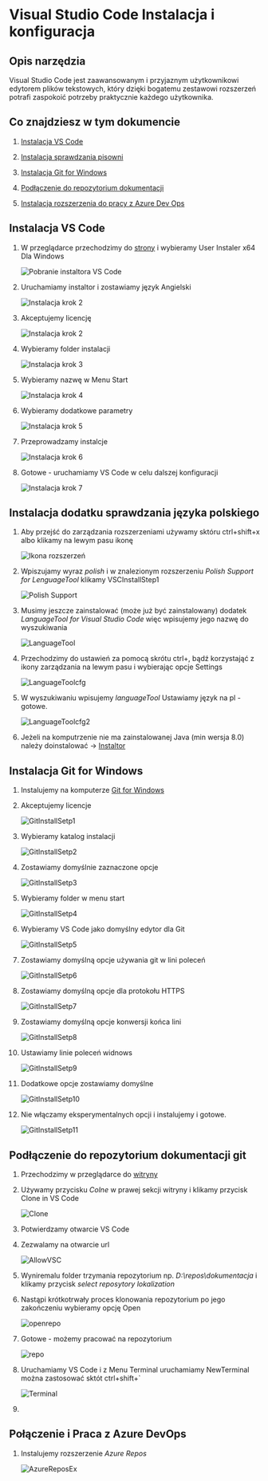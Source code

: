# Visual Studio Code Instalacja i konfiguracja #

## Opis narzędzia ##
Visual Studio Code jest zaawansowanym i przyjaznym użytkownikowi edytorem plików tekstowych, który dzięki bogatemu zestawowi rozszerzeń potrafi zaspokoić potrzeby praktycznie każdego użytkownika.

## Co znajdziesz w tym dokumencie ##

1. [Instalacja VS Code](##Instalacja-VS-Code##)

1. [Instalacja sprawdzania pisowni](##Instalacja-dodatku-sprawdzania-języka-polskiego##)

1. [Instalacja Git for Windows](##Instalacja-Git-for-Windows)

1. [Podłączenie do repozytorium dokumentacji](##Podłączenie-do-repozytorium-dokumentacji-git##)

1. [Instalacja rozszerzenia do pracy z Azure Dev Ops](##Połączenie-i-Praca-z-Azure-Devops##)

## Instalacja VS Code ##

1. W przeglądarce przechodzimy do [strony](https://code.visualstudio.com/download) i wybieramy User Instaler x64 Dla Windows

    ![Pobranie instaltora VS Code](Images/instaltaorVSC.png)

1. Uruchamiamy instaltor i zostawiamy język Angielski

    ![Instalacja krok 2](Images/VSCInstallStep1.png)

1. Akceptujemy licencję

    ![Instalacja krok 2](Images/VSCInstallStep2.png)

1. Wybieramy folder instalacji

    ![Instalacja krok 3](Images/VSCInstallStep3.png)

1. Wybieramy nazwę w Menu Start

    ![Instalacja krok 4](Images/VSCInstallStep4.png)

1. Wybieramy dodatkowe parametry

    ![Instalacja krok 5](Images/VSCInstallStep5.png)

1. Przeprowadzamy instalcje

    ![Instalacja krok 6](Images/VSCInstallStep6.png)

1. Gotowe - uruchamiamy VS Code w celu dalszej konfiguracji

    ![Instalacja krok 7](Images/VSCInstallStep6.png)

## Instalacja dodatku sprawdzania języka polskiego ##

1. Aby przejść do zarządzania rozszerzeniami używamy sktóru ctrl+shift+x albo klikamy na lewym pasu ikonę

    ![Ikona rozszerzeń](Images/extentions_icon.png)

1. Wpiszujamy wyraz *polish* i w znalezionym rozszerzeniu *Polish Support for LenguageTool* klikamy VSCInstallStep1

    ![Polish Support](Images/polish_ex.png)

1. Musimy jeszcze zainstalować (może już być zainstalowany) dodatek *LanguageTool for Visual Studio Code* więc wpisujemy jego nazwę do wyszukiwania

    ![LanguageTool](Images/ln_tool.png)

1. Przechodzimy do ustawień za pomocą skrótu ctrl+, bądź korzystająć z ikony zarządzania na lewym pasu i wybierając opcje Settings

    ![LanguageToolcfg](Images/settings.png)

1. W wyszukiwaniu wpisujemy *languageTool* Ustawiamy język na pl - gotowe.

    ![LanguageToolcfg2](Images/lan_tool_set.png)

1. Jeżeli na komputrzenie nie ma zainstalowanej Java (min wersja 8.0) należy doinstalować -> [Instaltor](https://javadl.oracle.com/webapps/download/AutoDL?BundleId=239827_230deb18db3e4014bb8e3e8324f81b43)

## Instalacja Git for Windows ##

1. Instalujemy na komputerze [Git for Windows](https://github.com/git-for-windows/git/releases/download/v2.23.0.windows.1/Git-2.23.0-64-bit.exe) 

1. Akceptujemy licencje

    ![GitInstallSetp1](Images/gitinstallstep1.png)

1. Wybieramy katalog instalacji

    ![GitInstallSetp2](Images/gitinstallstep2.png)

1. Zostawiamy domyślnie zaznaczone opcje

    ![GitInstallSetp3](Images/gitinstallstep3.png)

1. Wybieramy folder w menu start

    ![GitInstallSetp4](Images/gitinstallstep4.png)

1. Wybieramy VS Code jako domyślny edytor dla Git

    ![GitInstallSetp5](Images/gitinstallstep5.png)

1. Zostawiamy domyślną opcje używania git w lini poleceń

    ![GitInstallSetp6](Images/gitinstallstep6.png)

1. Zostawiamy domyślną opcje dla protokołu HTTPS

    ![GitInstallSetp7](Images/gitinstallstep7.png)

1. Zostawiamy domyślną opcje konwersji końca lini

    ![GitInstallSetp8](Images/gitinstallstep8.png)

1. Ustawiamy linie poleceń widnows

    ![GitInstallSetp9](Images/gitinstallstep9.png)

1. Dodatkowe opcje zostawiamy domyślne

    ![GitInstallSetp10](Images/gitinstallstep10.png)

1. Nie włączamy eksperymentalnych opcji i instalujemy i gotowe.

    ![GitInstallSetp11](Images/gitinstallstep10.png)


## Podłączenie do repozytorium dokumentacji git ##

1. Przechodzimy w przeglądarce do [witryny](https://dev.azure.com/soneta/Soneta/_git/dokumentacja.git)

1. Używamy przycisku *Colne* w prawej sekcji witryny i klikamy przycisk Clone in VS Code

    ![Clone](Images/clone.png)

1. Potwierdzamy otwarcie VS Code

1. Zezwalamy na otwarcie url

    ![AllowVSC](Images/allowVSC.png)

1. Wyniremalu folder trzymania repozytorium np. *D:\repos\dokumentacja* i klikamy przycisk *select reposytory lokalization*

1. Nastąpi krótkotrwały proces klonowania repozytorium po jego zakończeniu wybieramy opcję Open

    ![openrepo](Images/openrepo.png)

1. Gotowe - możemy pracować na repozytorium

    ![repo](Images/openrepo.png)



1. Uruchamiamy VS Code i z Menu Terminal uruchamiamy NewTerminal można zastosować sktót ctrl+shift+`

    ![Terminal](Images/terminal.png)

1. 

## Połączenie i Praca z Azure DevOps ##

1. Instalujemy rozszerzenie *Azure Repos*

    ![AzureReposEx](Images/azurereposex.png)


